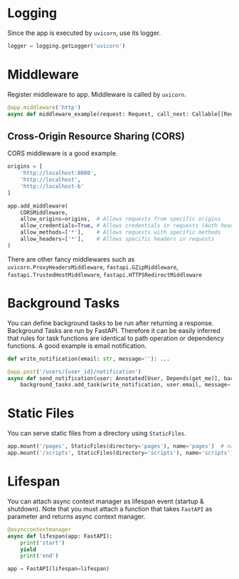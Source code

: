 # Logging

Since the app is executed by `uvicorn`, use its logger.

```py
logger = logging.getLogger('uvicorn')
```

# Middleware

Register middleware to app.
Middleware is called by `uvicorn`.

```py
@app.middleware('http')
async def middleware_example(request: Request, call_next: Callable[[Request], Response]) -> Response: ...
```

## Cross-Origin Resource Sharing (CORS)

CORS middleware is a good example.

```py
origins = [
    'http://localhost:8080',
    'http://localhost',
    'http://localhost-b'
]

app.add_middleware(
    CORSMiddleware,
    allow_origins=origins,  # Allows requests from specific origins
    allow_credentials=True, # Allows credentials in requests (Auth headers, cookies, etc.)
    allow_methods=['*'],    # Allows requests with specific methods
    allow_headers=['*'],    # Allows specific headers in requests
)
```

There are other fancy middlewares such as `uvicorn.ProxyHeadersMiddleware`, `fastapi.GZipMiddleware`, `fastapi.TrustedHostMiddleware`, `fastapi.HTTPSRedirectMiddleware`

# Background Tasks

You can define background tasks to be run after returning a response.
Background Tasks are run by FastAPI.
Therefore it can be easily inferred that rules for task functions are identical to path operation or dependency functions.
A good example is email notification.

```py
def write_notification(email: str, message=''): ...

@app.post('/users/{user_id}/notification')
async def send_notification(user: Annotated[User, Depends(get_me)], background_tasks: BackgroundTasks):
    background_tasks.add_task(write_notification, user.email, message='Hello world!')
```

# Static Files

You can serve static files from a directory using `StaticFiles`.

```py
app.mount('/pages', StaticFiles(directory='pages'), name='pages')  # name is FastAPI internal.
app.mount('/scripts', StaticFiles(directory='scripts'), name='scripts')
```

# Lifespan

You can attach async context manager as lifespan event (startup & shutdown).
Note that you must attach a function that takes `FastAPI` as parameter and returns async context manager.

```py
@asynccontextmanager
async def lifespan(app: FastAPI):
    print('start')
    yield
    print('end')

app = FastAPI(lifespan=lifespan)
```
